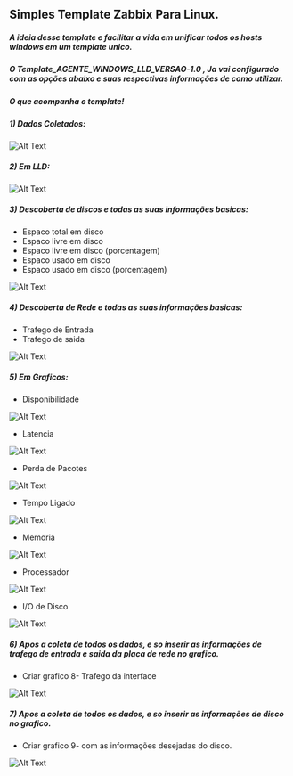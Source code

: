 
##                                      Simples Template Zabbix Para Linux.

##### A ideia desse template e facilitar a vida em unificar todos os hosts windows em um template unico.

##### O Template_AGENTE_WINDOWS_LLD_VERSAO-1.0 , Ja vai configurado com as opções abaixo e suas respectivas informações de como utilizar.


##### O que acompanha o template!


##### 1) Dados Coletados:

![Alt Text](https://github.com/MagnoMonteCerqueira/Zabbix/blob/master/Zabbix_3.4/src/img/Agente/Linux/linux_lld_01.PNG)

##### 2) Em LLD:

![Alt Text](https://github.com/MagnoMonteCerqueira/Zabbix/blob/master/Zabbix_3.4/src/img/Agente/Linux/linux_lld_02.PNG)


##### 3) Descoberta de discos e todas as suas informações basicas:

* Espaco total em disco 
* Espaco livre em disco 
* Espaco livre em disco (porcentagem)
* Espaco usado em disco
* Espaco usado em disco (porcentagem)

![Alt Text](https://github.com/MagnoMonteCerqueira/Zabbix/blob/master/Zabbix_3.4/src/img/Agente/Linux/linux_lld_03.PNG)


##### 4) Descoberta de Rede e todas as suas informações basicas:

* Trafego de Entrada
* Trafego de saida

![Alt Text](https://github.com/MagnoMonteCerqueira/Zabbix/blob/master/Zabbix_3.4/src/img/Agente/Linux/linux_lld_04.PNG)


##### 5) Em Graficos:

* Disponibilidade

![Alt Text](https://github.com/MagnoMonteCerqueira/Zabbix/blob/master/Zabbix_3.4/src/img/Agente/Linux/linux_lld_05.PNG)


* Latencia

![Alt Text](https://github.com/MagnoMonteCerqueira/Zabbix/blob/master/Zabbix_3.4/src/img/Agente/Linux/linux_lld_06.PNG)

* Perda de Pacotes

![Alt Text](https://github.com/MagnoMonteCerqueira/Zabbix/blob/master/Zabbix_3.4/src/img/Agente/Linux/linux_lld_07.PNG)

* Tempo Ligado

![Alt Text](https://github.com/MagnoMonteCerqueira/Zabbix/blob/master/Zabbix_3.4/src/img/Agente/Linux/linux_lld_08.PNG)

* Memoria

![Alt Text](https://github.com/MagnoMonteCerqueira/Zabbix/blob/master/Zabbix_3.4/src/img/Agente/Linux/linux_lld_09.PNG)

* Processador

![Alt Text](https://github.com/MagnoMonteCerqueira/Zabbix/blob/master/Zabbix_3.4/src/img/Agente/Linux/linux_lld_10.PNG)

* I/O de Disco

![Alt Text](https://github.com/MagnoMonteCerqueira/Zabbix/blob/master/Zabbix_3.4/src/img/Agente/Linux/linux_lld_11.PNG)

##### 6) Apos a coleta de todos os dados, e so inserir as informações de trafego de entrada e saida da placa de rede no grafico.

* Criar grafico 8- Trafego da interface

![Alt Text](https://github.com/MagnoMonteCerqueira/Zabbix/blob/master/Zabbix_3.4/src/img/Agente/Linux/linux_lld_12.PNG)

##### 7) Apos a coleta de todos os dados, e so inserir as informações de disco no grafico.

* Criar grafico 9- com as informações desejadas do disco.

![Alt Text](https://github.com/MagnoMonteCerqueira/Zabbix/blob/master/Zabbix_3.4/src/img/Agente/Linux/linux_lld_13.PNG)






